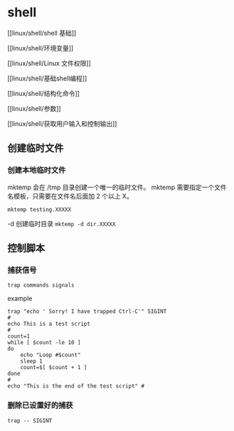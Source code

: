 # shell
[[linux/shell/shell 基础]]

[[linux/shell/环境变量]]

[[linux/shell/Linux 文件权限]]

[[linux/shell/基础shell编程]]

[[linux/shell/结构化命令]]

[[linux/shell/参数]]

[[linux/shell/获取用户输入和控制输出]]

## 创建临时文件
### 创建本地临时文件
mktemp 会在 /tmp 目录创建一个唯一的临时文件。
mktemp 需要指定一个文件名模板，只需要在文件名后面加 2 个以上 X。
```shell
mktemp testing.XXXXX
```

-d 创建临时目录 `mktemp -d dir.XXXXX`

## 控制脚本
### 捕获信号
```shell
trap commands signals
```

example
```shell
trap "echo ' Sorry! I have trapped Ctrl-C'" SIGINT
#
echo This is a test script
#
count=1
while [ $count -le 10 ]
do
    echo "Loop #$count"
    sleep 1
    count=$[ $count + 1 ]
done
#
echo "This is the end of the test script" #
```

### 删除已设置好的捕获
```shell
trap -- SIGINT
```